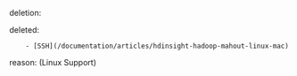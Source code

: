 deletion:

deleted:

		- [SSH](/documentation/articles/hdinsight-hadoop-mahout-linux-mac)

reason: (Linux Support)

